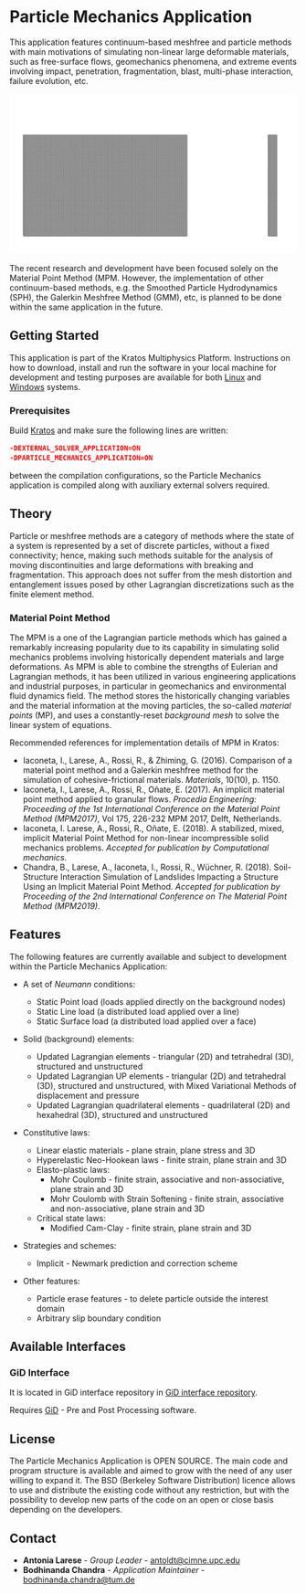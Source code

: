 # Particle Mechanics Application

This application features continuum-based meshfree and particle methods with main motivations of simulating non-linear large deformable materials, such as free-surface flows, geomechanics phenomena, and extreme events involving impact, penetration, fragmentation, blast, multi-phase interaction, failure evolution, etc.

<p align="center">
  <img src="https://github.com/KratosMultiphysics/Documentation/blob/master/Readme_files/ParticleMechanicsApplication.gif" width="618" height="280"/>
</p>


The recent research and development have been focused solely on the Material Point Method (MPM. However, the implementation of other continuum-based methods, e.g. the Smoothed Particle Hydrodynamics (SPH), the Galerkin Meshfree Method (GMM), etc, is planned to be done within the same application in the future.

## Getting Started

This application is part of the Kratos Multiphysics Platform. Instructions on how to download, install and run the software in your local machine for development and testing purposes are available for both [Linux](http://kratos-wiki.cimne.upc.edu/index.php/LinuxInstall) and [Windows](http://kratos-wiki.cimne.upc.edu/index.php/Windows_7_Download_and_Installation) systems.

### Prerequisites

Build [Kratos](https://github.com/KratosMultiphysics/Kratos/wiki) and make sure the following lines are written:

``` cmake
-DEXTERNAL_SOLVER_APPLICATION=ON
-DPARTICLE_MECHANICS_APPLICATION=ON
```

between the compilation configurations, so the Particle Mechanics application is compiled along with auxiliary external solvers required.

## Theory

Particle or meshfree methods are a category of methods where the state of a system is represented by a set of discrete particles, without a fixed connectivity; hence, making such methods suitable for the analysis of moving discontinuities and large deformations with breaking and fragmentation. This approach does not suffer from the mesh distortion and entanglement issues posed by other Lagrangian discretizations such as the finite element method.

### Material Point Method

The MPM is a one of the Lagrangian particle methods which has gained a remarkably increasing popularity due to its capability in simulating solid mechanics problems involving historically dependent materials and large deformations. As MPM is able to combine the strengths of Eulerian and Lagrangian methods, it has been utilized in various engineering applications and industrial purposes, in particular in geomechanics and environmental fluid dynamics field. The method stores the historically changing variables and the material information at the moving particles, the so-called *material points* (MP), and uses a constantly-reset *background mesh* to solve the linear system of equations.

Recommended references for implementation details of MPM in Kratos:
- Iaconeta, I., Larese, A., Rossi, R., & Zhiming, G. (2016). Comparison of a material point method and a Galerkin meshfree method for the simulation of cohesive-frictional materials. *Materials*, 10(10), p. 1150.
- Iaconeta, I., Larese, A., Rossi, R., Oñate, E. (2017). An implicit material point method applied to granular flows. *Procedia Engineering: Proceeding of the 1st International Conference on the Material Point Method (MPM2017)*, Vol 175, 226-232 MPM 2017, Delft, Netherlands.
- Iaconeta, I. Larese, A., Rossi, R., Oñate, E. (2018). A stabilized, mixed, implicit Material Point Method for non-linear incompressible solid mechanics problems. *Accepted for publication by Computational mechanics*.
- Chandra, B., Larese, A., Iaconeta, I., Rossi, R., Wüchner, R. (2018). Soil-Structure Interaction Simulation of Landslides Impacting a Structure Using an Implicit Material Point Method. *Accepted for publication by Proceeding of the 2nd International Conference on The Material Point Method (MPM2019)*.

## Features

The following features are currently available and subject to development within the Particle Mechanics Application:

- A set of *Neumann* conditions:
    * Static Point load (loads applied directly on the background nodes)
    * Static Line load (a distributed load applied over a line)
    * Static Surface load (a distributed load applied over a face)

- Solid (background) elements:
    * Updated Lagrangian elements - triangular (2D) and tetrahedral (3D), structured and unstructured
    * Updated Lagrangian UP elements - triangular (2D) and tetrahedral (3D), structured and unstructured, with Mixed Variational Methods of displacement and pressure
    * Updated Lagrangian quadrilateral elements - quadrilateral (2D) and hexahedral (3D), structured and unstructured

- Constitutive laws:
    * Linear elastic materials - plane strain, plane stress and 3D
    * Hyperelastic Neo-Hookean laws - finite strain, plane strain and 3D
    * Elasto-plastic laws:
        * Mohr Coulomb - finite strain, associative and non-associative, plane strain and 3D
        * Mohr Coulomb with Strain Softening - finite strain, associative and non-associative, plane strain and 3D
    * Critical state laws:
        * Modified Cam-Clay - finite strain, plane strain and 3D

- Strategies and schemes:
    * Implicit - Newmark prediction and correction scheme

- Other features:
    * Particle erase features - to delete particle outside the interest domain
    * Arbitrary slip boundary condition

## Available Interfaces

### GiD Interface
It is located in GiD interface repository in [GiD interface repository](https://github.com/KratosMultiphysics/GiDInterface/tree/master/).

Requires [GiD](https://www.gidhome.com/) - Pre and Post Processing software.

## License

The Particle Mechanics Application is OPEN SOURCE. The main code and program structure is available and aimed to grow with the need of any user willing to expand it. The BSD (Berkeley Software Distribution) licence allows to use and distribute the existing code without any restriction, but with the possibility to develop new parts of the code on an open or close basis depending on the developers.

## Contact

* **Antonia Larese** - *Group Leader* - [antoldt@cimne.upc.edu](mailto:antoldt@cimne.upc.edu)
* **Bodhinanda Chandra** - *Application Maintainer* - [bodhinanda.chandra@tum.de](mailto:bodhinanda.chandra@tum.de)
